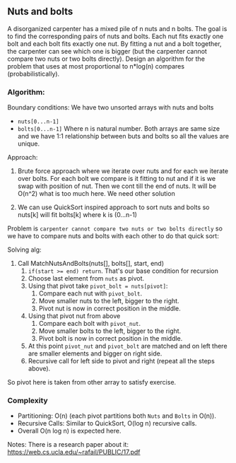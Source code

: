## Nuts and bolts

A disorganized carpenter has a mixed pile of n nuts and n bolts. The goal is to
find the corresponding pairs of nuts and bolts. Each nut fits exactly one bolt
and each bolt fits exactly one nut. By fitting a nut and a bolt together, the
carpenter can see which one is bigger (but the carpenter cannot compare two nuts
or two bolts directly). Design an algorithm for the problem that uses at most
proportional to n*log(n) compares (probabilistically).

### Algorithm:

Boundary conditions:
We have two unsorted arrays with nuts and bolts
- `nuts[0...n-1]`
- `bolts[0...n-1]`
Where n is natural number. Both arrays are same size and we have 1:1 relationship
between buts and bolts so all the values are unique. 

Approach:
1. Brute force approach where we iterate over nuts and for each we iterate over bolts. 
For each bolt we compare is it fitting to nut and if it is we swap with position of nut.
Then we cont till the end of nuts. It will be O(n^2) what is too much here. We need other
solution

2. We can use QuickSort inspired approach to sort nuts and bolts so nuts[k] will fit 
bolts[k] where k is (0...n-1)

Problem is `carpenter cannot compare two nuts or two bolts directly` so we have to compare
nuts and bolts with each other to do that quick sort:

Solving alg:
1. Call MatchNutsAndBolts(nuts[], bolts[], start, end)
    1. `if(start >= end) return`. That's our base condition for recursion
    2. Choose last element from `nuts` as pivot.
    3. Using that pivot take `pivot_bolt = nuts[pivot]`:
        1. Compare each nut with `pivot_bolt`.
        2. Move smaller nuts to the left, bigger to the right.
        4. Pivot nut is now in correct position in the middle.
    4. Using that pivot nut from above
        1. Compare each bolt with `pivot_nut`.
        2. Move smaller bolts to the left, bigger to the right.
        3. Pivot bolt is now in correct position in the middle.
    5. At this point `pivot_nut` and `pivot_bolt` are matched and on left there
       are smaller elements and bigger on right side.
    6. Recursive call for left side to pivot and right (repeat all the steps above).

So pivot here is taken from other array to satisfy exercise.


### Complexity
- Partitioning: O(n) (each pivot partitions both `Nuts` and `Bolts` in O(n)).  
- Recursive Calls: Similar to QuickSort, O(log n) recursive calls.  
- Overall O(n log n) is expected here.


Notes:
There is a research paper about it: https://web.cs.ucla.edu/~rafail/PUBLIC/17.pdf 